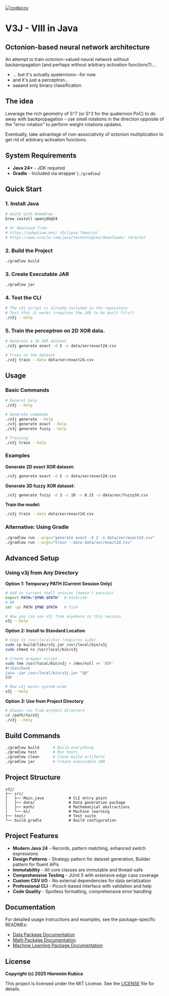 [![codecov](https://codecov.io/github/hirekk/v3j/branch/main/graph/badge.svg?token=QD3MLN3EF1)](https://codecov.io/github/hirekk/v3j)

# V3J - VIII in Java

## Octonion-based neural network architecture

An attempt to train octonion-valued neural network without backpropagation (and perhaps without arbitrary activation functions?)...

- ... but it's actually quaternions--for now.
- and it's just a perceptron...
- aaaand only binary classification.

## The idea

Leverage the rich geometry of S^7 (or S^3 for the quaternion PoC) to do away with backpropagation - use small rotations in the direction opposite of the "error rotation" to perform weight rotations updates.

Eventually, take advantage of non-associativity of octonion multiplication to get rid of arbitrary activation functions.

## System Requirements

- **Java 24+** - JDK required
- **Gradle** - Included via wrapper (`./gradlew`)

## Quick Start

### 1. Install Java
```bash
# macOS with Homebrew
brew install openjdk@24

# Or download from:
# https://adoptium.net/ (Eclipse Temurin)
# https://www.oracle.com/java/technologies/downloads/ (Oracle)
```

### 2. Build the Project
```bash
./gradlew build
```

### 3. Create Executable JAR
```bash
./gradlew jar
```

### 4. Test the CLI
```bash
# The v3j script is already included in the repository
# Test that it works (requires the JAR to be built first)
./v3j --help
```

### 5. Train the perceptron on 2D XOR data.
```bash
# Generate a 2D XOR dataset
./v3j generate exact -d 2 -o data/xor/exact2d.csv

# Train on the dataset
./v3j train --data data/xor/exact2d.csv
```

## Usage

### Basic Commands
```bash
# General help
./v3j --help

# Generate commands
./v3j generate --help
./v3j generate exact --help
./v3j generate fuzzy --help

# Training
./v3j train --help
```

### Examples

**Generate 2D exact XOR dataset:**
```bash
./v3j generate exact -d 2 -o data/xor/exact2d.csv
```

**Generate 3D fuzzy XOR dataset:**
```bash
./v3j generate fuzzy -d 3 -c 10 -v 0.15 -o data/xor/fuzzy3d.csv
```

**Train the model:**
```bash
./v3j train --data data/xor/exact2d.csv
```

### Alternative: Using Gradle
```bash
./gradlew run --args="generate exact -d 2 -o data/xor/exact2d.csv"
./gradlew run --args="train --data data/xor/exact2d.csv"
```

## Advanced Setup

### Using v3j from Any Directory

**Option 1: Temporary PATH (Current Session Only)**
```bash
# Add to current shell session (doesn't persist)
export PATH="$PWD:$PATH"  # bash/zsh
# OR
set -gx PATH $PWD $PATH   # fish

# Now you can use v3j from anywhere in this session
v3j --help
```

**Option 2: Install to Standard Location**
```bash
# Copy to /usr/local/bin (requires sudo)
sudo cp build/libs/v3j.jar /usr/local/bin/v3j
sudo chmod +x /usr/local/bin/v3j

# Create wrapper script
sudo tee /usr/local/bin/v3j > /dev/null << 'EOF'
#!/bin/bash
java -jar /usr/local/bin/v3j.jar "$@"
EOF

# Now v3j works system-wide
v3j --help
```

**Option 3: Use from Project Directory**
```bash
# Always run from project directory
cd /path/to/v3j
./v3j --help
```

## Build Commands

```bash
./gradlew build      # Build everything
./gradlew test       # Run tests
./gradlew clean      # Clean build artifacts
./gradlew jar        # Create executable JAR
```

## Project Structure

```
v3j/
├── src/
│   ├── Main.java           # CLI entry point
│   ├── data/               # Data generation package
│   ├── math/               # Mathematical abstractions
│   └── ml/                 # Machine learning
├── test/                   # Test suite
└── build.gradle            # Build configuration
```

## Project Features

- **Modern Java 24** - Records, pattern matching, enhanced switch expressions
- **Design Patterns** - Strategy pattern for dataset generation, Builder pattern for fluent APIs
- **Immutability** - All core classes are immutable and thread-safe
- **Comprehensive Testing** - JUnit 5 with extensive edge case coverage
- **Custom CSV I/O** - No external dependencies for data serialization
- **Professional CLI** - Picocli-based interface with validation and help
- **Code Quality** - Spotless formatting, comprehensive error handling


## Documentation

For detailed usage instructions and examples, see the package-specific READMEs:
- [Data Package Documentation](src/data/README.md)
- [Math Package Documentation](src/math/README.md)
- [Machine Learning Package Documentation](src/ml/README.md)

## License

**Copyright (c) 2025 Hieronim Kubica**

This project is licensed under the MIT License. See the [LICENSE](LICENSE) file for details.
